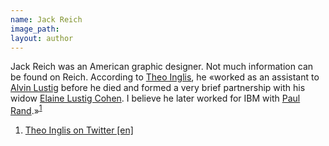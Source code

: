 ```yaml
---
name: Jack Reich
image_path:
layout: author
---
```

Jack Reich was an American graphic designer. Not much information can be found on Reich. According to <a class="text-reg-link" href="https://www.theoinglis.co.uk">Theo Inglis</a>, he «worked as an assistant to <a class="text-cat-link author" href="/authors/Alvin Lustig/">Alvin Lustig</a> before he died and formed a very brief partnership with his widow <a class="text-cat-link author" href="/authors/Elaine Lustig Cohen/">Elaine Lustig Cohen</a>. I believe he later worked for IBM with <a class="text-cat-link author" href="/authors/Paul Rand/">Paul Rand</a>.»<sup><a class="fn-down" id="fn1-a" href="#fn1-b">1</a></sup>

<ol class="footnotes">
<li><a class="fn-link" href="https://twitter.com/theo_inglis/status/1113424334415106049">Theo Inglis on Twitter [en]</a></li>
</ol>
